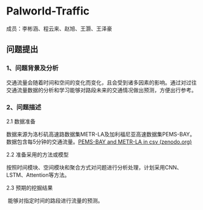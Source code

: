 # Palworld-Traffic

成员：李彬涵、程云来、赵旭、王灏、王泽豪

## 问题提出

### 1、问题背景及分析

​	交通流量会随着时间和空间的变化而变化，且会受到诸多因素的影响。通过对过往交通流量数据的分析和学习能够对路段未来的交通情况做出预测，方便出行参考。

### 2、问题描述

2.1 数据准备

​	数据来源为洛杉矶高速路数据集METR-LA及加利福尼亚高速数据集PEMS-BAY。数据包含每5分钟的交通流量。[PEMS-BAY and METR-LA in csv (zenodo.org)](https://zenodo.org/records/5146275)

2.2 准备采用的方法或模型

​	按照时间模块、空间模块和聚合方式对问题进行分析处理，计划采用CNN、LSTM、Attention等方法。

2.3 预期的挖掘结果

​	能够对指定时间的路段进行流量的预测。